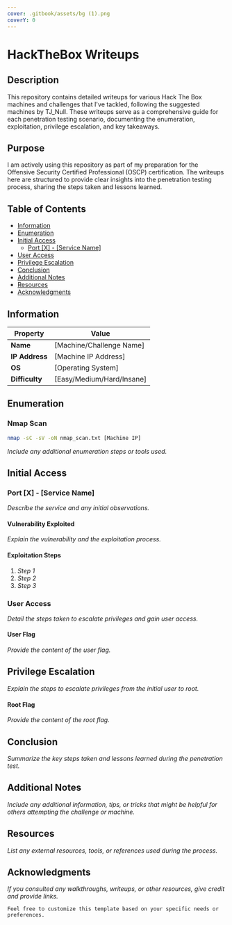 ```yaml
---
cover: .gitbook/assets/bg (1).png
coverY: 0
---
```


# HackTheBox Writeups

## Description

This repository contains detailed writeups for various Hack The Box machines and challenges that I've tackled, following the suggested machines by TJ\_Null. These writeups serve as a comprehensive guide for each penetration testing scenario, documenting the enumeration, exploitation, privilege escalation, and key takeaways.

## Purpose

I am actively using this repository as part of my preparation for the Offensive Security Certified Professional (OSCP) certification. The writeups here are structured to provide clear insights into the penetration testing process, sharing the steps taken and lessons learned.

## Table of Contents

* [Information](readme-1.md#information)
* [Enumeration](readme-1.md#enumeration)
* [Initial Access](readme-1.md#initial-access)
  * [Port \[X\] - \[Service Name\]](readme-1.md#port-x---service-name)
* [User Access](readme-1.md#user-access)
* [Privilege Escalation](readme-1.md#privilege-escalation)
* [Conclusion](readme-1.md#conclusion)
* [Additional Notes](readme-1.md#additional-notes)
* [Resources](readme-1.md#resources)
* [Acknowledgments](readme-1.md#acknowledgments)

## Information

| Property       | Value                      |
| -------------- | -------------------------- |
| **Name**       | \[Machine/Challenge Name]  |
| **IP Address** | \[Machine IP Address]      |
| **OS**         | \[Operating System]        |
| **Difficulty** | \[Easy/Medium/Hard/Insane] |

## Enumeration

### Nmap Scan

```bash
nmap -sC -sV -oN nmap_scan.txt [Machine IP]
```

_Include any additional enumeration steps or tools used._

## Initial Access

### Port \[X] - \[Service Name]

_Describe the service and any initial observations._

#### Vulnerability Exploited

_Explain the vulnerability and the exploitation process._

#### Exploitation Steps

1. _Step 1_
2. _Step 2_
3. _Step 3_

### User Access

_Detail the steps taken to escalate privileges and gain user access._

#### User Flag

_Provide the content of the user flag._

## Privilege Escalation

_Explain the steps to escalate privileges from the initial user to root._

#### Root Flag

_Provide the content of the root flag._

## Conclusion

_Summarize the key steps taken and lessons learned during the penetration test._

## Additional Notes

_Include any additional information, tips, or tricks that might be helpful for others attempting the challenge or machine._

## Resources

_List any external resources, tools, or references used during the process._

## Acknowledgments

_If you consulted any walkthroughs, writeups, or other resources, give credit and provide links._

```
Feel free to customize this template based on your specific needs or preferences.
```
